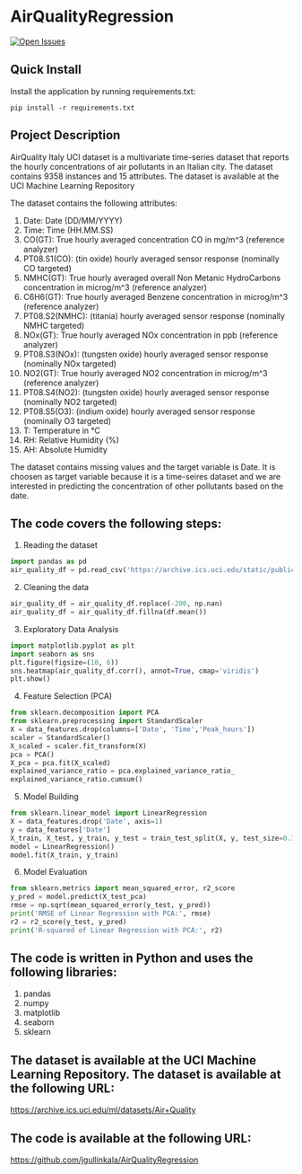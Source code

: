 # AirQualityRegression
[![Open Issues](https://img.shields.io/github/issues-raw/jgullinkala/AirQualityRegression)](https://github.com/jgullinkala/AirQualityRegression/issues)

## Quick Install
Install the application by running requirements.txt:
```
pip install -r requirements.txt
```

## Project Description
AirQuality Italy UCI dataset is a multivariate time-series dataset that reports the hourly concentrations of air pollutants in an Italian city. The dataset contains 9358 instances and 15 attributes. The dataset is available at the UCI Machine Learning Repository

The dataset contains the following attributes:

1. Date: Date (DD/MM/YYYY)
2. Time: Time (HH.MM.SS)
3. CO(GT): True hourly averaged concentration CO in mg/m^3 (reference analyzer)
4. PT08.S1(CO): (tin oxide) hourly averaged sensor response (nominally CO targeted)
5. NMHC(GT): True hourly averaged overall Non Metanic HydroCarbons concentration in microg/m^3 (reference analyzer)
6. C6H6(GT): True hourly averaged Benzene concentration in microg/m^3 (reference analyzer)
7. PT08.S2(NMHC): (titania) hourly averaged sensor response (nominally NMHC targeted)
8. NOx(GT): True hourly averaged NOx concentration in ppb (reference analyzer)
9. PT08.S3(NOx): (tungsten oxide) hourly averaged sensor response (nominally NOx targeted)
10. NO2(GT): True hourly averaged NO2 concentration in microg/m^3 (reference analyzer)
11. PT08.S4(NO2): (tungsten oxide) hourly averaged sensor response (nominally NO2 targeted)
12. PT08.S5(O3): (indium oxide) hourly averaged sensor response (nominally O3 targeted)
13. T: Temperature in °C
14. RH: Relative Humidity (%)
15. AH: Absolute Humidity

The dataset contains missing values and the target variable is Date. It is choosen as target variable because it is a time-seires dataset and we are interested in predicting the concentration of other pollutants based on the date.

## The code covers the following steps:

1. Reading the dataset
```python
import pandas as pd
air_quality_df = pd.read_csv('https://archive.ics.uci.edu/static/public/360/data.csv')
```
2. Cleaning the data
```python
air_quality_df = air_quality_df.replace(-200, np.nan)
air_quality_df = air_quality_df.fillna(df.mean())
```
3. Exploratory Data Analysis
```python
import matplotlib.pyplot as plt
import seaborn as sns
plt.figure(figsize=(10, 6))
sns.heatmap(air_quality_df.corr(), annot=True, cmap='viridis')
plt.show()
```
4. Feature Selection (PCA)
```python
from sklearn.decomposition import PCA  
from sklearn.preprocessing import StandardScaler
X = data_features.drop(columns=['Date', 'Time','Peak_hours'])
scaler = StandardScaler() 
X_scaled = scaler.fit_transform(X)
pca = PCA()  
X_pca = pca.fit(X_scaled)
explained_variance_ratio = pca.explained_variance_ratio_
explained_variance_ratio.cumsum()
```
5. Model Building
```python
from sklearn.linear_model import LinearRegression
X = data_features.drop('Date', axis=1)
y = data_features['Date']
X_train, X_test, y_train, y_test = train_test_split(X, y, test_size=0.3, random_state=42)
model = LinearRegression()
model.fit(X_train, y_train)
```
6. Model Evaluation
```python
from sklearn.metrics import mean_squared_error, r2_score
y_pred = model.predict(X_test_pca)
rmse = np.sqrt(mean_squared_error(y_test, y_pred))
print('RMSE of Linear Regression with PCA:', rmse)
r2 = r2_score(y_test, y_pred)
print('R-squared of Linear Regression with PCA:', r2)
```

## The code is written in Python and uses the following libraries:

1. pandas
2. numpy
3. matplotlib
4. seaborn
5. sklearn

## The dataset is available at the UCI Machine Learning Repository. The dataset is available at the following URL:
https://archive.ics.uci.edu/ml/datasets/Air+Quality

## The code is available at the following URL:
https://github.com/jgullinkala/AirQualityRegression

